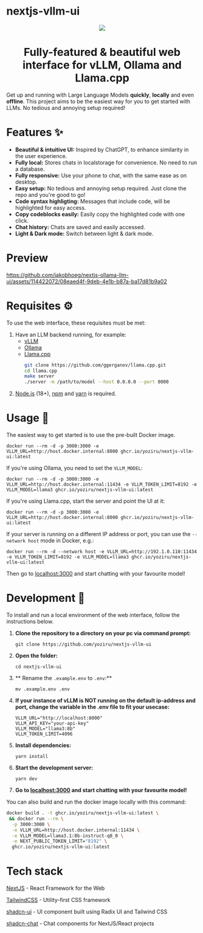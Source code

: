 # nextjs-vllm-ui

<div align="center">
  <img src="ollama-nextjs-ui.gif">
</div>

<h1 align="center">
  Fully-featured & beautiful web interface for vLLM, Ollama and Llama.cpp
</h1>

Get up and running with Large Language Models **quickly**, **locally** and even **offline**.
This project aims to be the easiest way for you to get started with LLMs. No tedious and annoying setup required!

# Features ✨

- **Beautiful & intuitive UI:** Inspired by ChatGPT, to enhance similarity in the user experience.
- **Fully local:** Stores chats in localstorage for convenience. No need to run a database.
- **Fully responsive:** Use your phone to chat, with the same ease as on desktop.
- **Easy setup:** No tedious and annoying setup required. Just clone the repo and you're good to go!
- **Code syntax highligting:** Messages that include code, will be highlighted for easy access.
- **Copy codeblocks easily:** Easily copy the highlighted code with one click.
- **Chat history:** Chats are saved and easily accessed.
- **Light & Dark mode:** Switch between light & dark mode.

# Preview

https://github.com/jakobhoeg/nextjs-ollama-llm-ui/assets/114422072/08eaed4f-9deb-4e1b-b87a-ba17d81b9a02

# Requisites ⚙️

To use the web interface, these requisites must be met:

1. Have an LLM backend running, for example:
   - [vLLM](https://docs.vllm.ai/en/latest/)
   - [Ollama](https://ollama.ai)
   - [Llama.cpp](https://github.com/ggerganov/llama.cpp)
     ```bash
     git clone https://github.com/ggerganov/llama.cpp.git
     cd llama.cpp
     make server
     ./server -m /path/to/model --host 0.0.0.0 --port 8000
     ```
2. [Node.js](https://nodejs.org/en/download) (18+), [npm](https://docs.npmjs.com/downloading-and-installing-node-js-and-npm) and [yarn](https://classic.yarnpkg.com/lang/en/docs/install/#mac-stable) is required.

# Usage 🚀

The easiest way to get started is to use the pre-built Docker image.

```
docker run --rm -d -p 3000:3000 -e VLLM_URL=http://host.docker.internal:8000 ghcr.io/yoziru/nextjs-vllm-ui:latest
```

If you're using Ollama, you need to set the `VLLM_MODEL`:
```
docker run --rm -d -p 3000:3000 -e VLLM_URL=http://host.docker.internal:11434 -e VLLM_TOKEN_LIMIT=8192 -e VLLM_MODEL=llama3 ghcr.io/yoziru/nextjs-vllm-ui:latest
```

If you're using Llama.cpp, start the server and point the UI at it:
```
docker run --rm -d -p 3000:3000 -e VLLM_URL=http://host.docker.internal:8000 ghcr.io/yoziru/nextjs-vllm-ui:latest
```

If your server is running on a different IP address or port, you can use the `--network host` mode in Docker, e.g.:
```
docker run --rm -d --network host -e VLLM_URL=http://192.1.0.110:11434 -e VLLM_TOKEN_LIMIT=8192 -e VLLM_MODEL=llama3 ghcr.io/yoziru/nextjs-vllm-ui:latest
```

Then go to [localhost:3000](http://localhost:3000) and start chatting with your favourite model!

# Development 📖

To install and run a local environment of the web interface, follow the instructions below.

1. **Clone the repository to a directory on your pc via command prompt:**
    ```
    git clone https://github.com/yoziru/nextjs-vllm-ui
    ```

1. **Open the folder:**
    ```
    cd nextjs-vllm-ui
    ```

1. ** Rename the `.example.env` to `.env`:**
    ```
    mv .example.env .env
    ```

1. **If your instance of vLLM is NOT running on the default ip-address and port, change the variable in the .env file to fit your usecase:**
    ```
    VLLM_URL="http://localhost:8000"
    VLLM_API_KEY="your-api-key"
    VLLM_MODEL="llama3:8b"
    VLLM_TOKEN_LIMIT=4096
    ```

1. **Install dependencies:**
    ```
    yarn install
    ```

1. **Start the development server:**
    ```
    yarn dev
    ```

1. **Go to [localhost:3000](http://localhost:3000) and start chatting with your favourite model!**


You can also build and run the docker image locally with this command:
```sh
docker build . -t ghcr.io/yoziru/nextjs-vllm-ui:latest \
 && docker run --rm \
  -p 3000:3000 \
  -e VLLM_URL=http://host.docker.internal:11434 \
  -e VLLM_MODEL=llama3.1:8b-instruct-q8_0 \
  -e NEXT_PUBLIC_TOKEN_LIMIT="8192" \
  ghcr.io/yoziru/nextjs-vllm-ui:latest
```

# Tech stack

[NextJS](https://nextjs.org/) - React Framework for the Web

[TailwindCSS](https://tailwindcss.com/) - Utility-first CSS framework

[shadcn-ui](https://ui.shadcn.com/) - UI component built using Radix UI and Tailwind CSS

[shadcn-chat](https://github.com/jakobhoeg/shadcn-chat) - Chat components for NextJS/React projects
